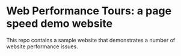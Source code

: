 # Web Performance Tours: a page speed demo website

This repo contains a sample website that demonstrates a number of website performance issues.